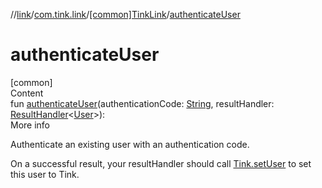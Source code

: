 //[link](../../index.md)/[com.tink.link](../index.md)/[[common]TinkLink](index.md)/[authenticateUser](authenticate-user.md)



# authenticateUser  
[common]  
Content  
fun [authenticateUser](authenticate-user.md)(authenticationCode: [String](https://kotlinlang.org/api/latest/jvm/stdlib/kotlin/-string/index.html), resultHandler: [ResultHandler](../../com.tink.service.handler/[common]-result-handler/index.md)<[User](../../com.tink.model.user/[common]-user/index.md)>): <ERROR CLASS>  
More info  


Authenticate an existing user with an authentication code.



On a successful result, your resultHandler should call [Tink.setUser](../../com.tink.core/[common]-tink/set-user.md) to set this user to Tink.

  



